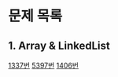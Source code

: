 # 문제 목록
## 1. Array & LinkedList
[1337번](https://www.acmicpc.net/problem/1337)
[5397번](https://www.acmicpc.net/problem/5397)
[1406번](https://www.acmicpc.net/problem/1406)


